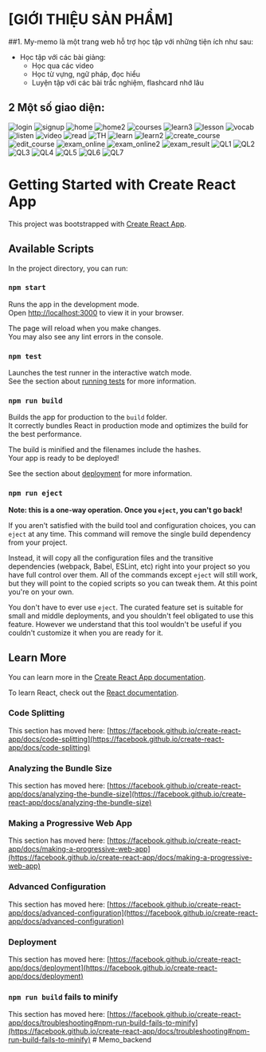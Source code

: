 # [GIỚI THIỆU SẢN PHẨM]

##1. My-memo là một trang web hỗ trợ học tập với những tiện ích như sau:

- Học tập với các bài giảng:
  + Học qua các video
  + Học từ vựng, ngữ pháp, đọc hiểu
  + Luyện tập với các bài trắc nghiệm, flashcard nhớ lâu

## 2 Một số giao diện:
![login](https://raw.github.com/NguyenChinh0207/My-memo/assets/59313538/5a02a2e4-3c2e-41f1-a9f6-cd0a7db722be.png)
![signup](https://github.com/NguyenChinh0207/My-memo/assets/59313538/43110538-9b42-439f-ab0f-1b0f62a76887)
![home](https://github.com/NguyenChinh0207/My-memo/assets/59313538/b1e9c995-46b4-4e1a-b3e1-0d22055c9e32)
![home2](https://github.com/NguyenChinh0207/My-memo/assets/59313538/50a9902d-e1b6-498d-b5dd-d13dce89f7e3)
![courses](https://github.com/NguyenChinh0207/My-memo/assets/59313538/a0429f57-38a4-4120-8c55-c23cd93ea378)
![learn3](https://github.com/NguyenChinh0207/My-memo/assets/59313538/74b1042e-de95-48c8-bcec-a4fbf5646f21)
![lesson](https://github.com/NguyenChinh0207/My-memo/assets/59313538/4f368c6f-e9ce-4ff8-bdda-5a934b4d8a72)
![vocab](https://github.com/NguyenChinh0207/My-memo/assets/59313538/07ce78ff-b7b1-4695-8264-62fee7b2c8f2)
![listen](https://github.com/NguyenChinh0207/My-memo/assets/59313538/275cf055-efc5-4163-935b-201434a92603)
![video](https://github.com/NguyenChinh0207/My-memo/assets/59313538/7db3aa47-5380-4d29-8742-aa824f74573b)
![read](https://github.com/NguyenChinh0207/My-memo/assets/59313538/6d3b3134-d2f7-4150-8631-28f25fd50640)
![TH](https://github.com/NguyenChinh0207/My-memo/assets/59313538/0327a87d-3ea5-4672-9e6f-ec0fde042411)
![learn](https://github.com/NguyenChinh0207/My-memo/assets/59313538/7c41af7d-6734-4938-98eb-eca72bf7bb19)
![learn2](https://github.com/NguyenChinh0207/My-memo/assets/59313538/043922dc-4dd3-40de-b525-a5c886649c37)
![create_course](https://github.com/NguyenChinh0207/My-memo/assets/59313538/e51b86f4-868d-4101-a740-5f8a23dcde2f)
![edit_course](https://github.com/NguyenChinh0207/My-memo/assets/59313538/661e97d4-a750-40c0-9296-b34a1148df1b)
![exam_online](https://github.com/NguyenChinh0207/My-memo/assets/59313538/7144ac68-a8f1-408a-8998-3b5fc5aa543e)
![exam_online2](https://github.com/NguyenChinh0207/My-memo/assets/59313538/5d4a17c4-d9f5-457c-ba83-09635f354006)
![exam_result](https://github.com/NguyenChinh0207/My-memo/assets/59313538/128859fa-2909-4d67-abdd-26bbac177457)
![QL1](https://github.com/NguyenChinh0207/My-memo/assets/59313538/cdb06437-1144-4b39-b56a-82296853f8d2)
![QL2](https://github.com/NguyenChinh0207/My-memo/assets/59313538/dc15e9ff-cd9b-428d-9697-93d88f56f647)
![QL3](https://github.com/NguyenChinh0207/My-memo/assets/59313538/f3431d61-308e-43f0-84e6-70e76bff4ad8)
![QL4](https://github.com/NguyenChinh0207/My-memo/assets/59313538/29a9c629-34ac-4f4d-8a7f-e585477d2053)
![QL5](https://github.com/NguyenChinh0207/My-memo/assets/59313538/1df2966e-ce02-4b02-ac39-8d9b608193a3)
![QL6](https://github.com/NguyenChinh0207/My-memo/assets/59313538/781e7c9a-4909-4faa-bd6f-9e04d77d0c68)
![QL7](https://github.com/NguyenChinh0207/My-memo/assets/59313538/fcccb834-fff2-414c-95e7-d63f4909d901)



# Getting Started with Create React App

This project was bootstrapped with [Create React App](https://github.com/facebook/create-react-app).

## Available Scripts

In the project directory, you can run:

### `npm start`

Runs the app in the development mode.\
Open [http://localhost:3000](http://localhost:3000) to view it in your browser.

The page will reload when you make changes.\
You may also see any lint errors in the console.

### `npm test`

Launches the test runner in the interactive watch mode.\
See the section about [running tests](https://facebook.github.io/create-react-app/docs/running-tests) for more information.

### `npm run build`

Builds the app for production to the `build` folder.\
It correctly bundles React in production mode and optimizes the build for the best performance.

The build is minified and the filenames include the hashes.\
Your app is ready to be deployed!

See the section about [deployment](https://facebook.github.io/create-react-app/docs/deployment) for more information.

### `npm run eject`

**Note: this is a one-way operation. Once you `eject`, you can't go back!**

If you aren't satisfied with the build tool and configuration choices, you can `eject` at any time. This command will remove the single build dependency from your project.

Instead, it will copy all the configuration files and the transitive dependencies (webpack, Babel, ESLint, etc) right into your project so you have full control over them. All of the commands except `eject` will still work, but they will point to the copied scripts so you can tweak them. At this point you're on your own.

You don't have to ever use `eject`. The curated feature set is suitable for small and middle deployments, and you shouldn't feel obligated to use this feature. However we understand that this tool wouldn't be useful if you couldn't customize it when you are ready for it.

## Learn More

You can learn more in the [Create React App documentation](https://facebook.github.io/create-react-app/docs/getting-started).

To learn React, check out the [React documentation](https://reactjs.org/).

### Code Splitting

This section has moved here: [https://facebook.github.io/create-react-app/docs/code-splitting](https://facebook.github.io/create-react-app/docs/code-splitting)

### Analyzing the Bundle Size

This section has moved here: [https://facebook.github.io/create-react-app/docs/analyzing-the-bundle-size](https://facebook.github.io/create-react-app/docs/analyzing-the-bundle-size)

### Making a Progressive Web App

This section has moved here: [https://facebook.github.io/create-react-app/docs/making-a-progressive-web-app](https://facebook.github.io/create-react-app/docs/making-a-progressive-web-app)

### Advanced Configuration

This section has moved here: [https://facebook.github.io/create-react-app/docs/advanced-configuration](https://facebook.github.io/create-react-app/docs/advanced-configuration)

### Deployment

This section has moved here: [https://facebook.github.io/create-react-app/docs/deployment](https://facebook.github.io/create-react-app/docs/deployment)

### `npm run build` fails to minify

This section has moved here: [https://facebook.github.io/create-react-app/docs/troubleshooting#npm-run-build-fails-to-minify](https://facebook.github.io/create-react-app/docs/troubleshooting#npm-run-build-fails-to-minify)
#   M e m o _ b a c k e n d 
 
 
